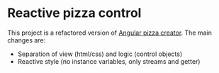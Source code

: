 # Reactive pizza control

This project is a refactored version of [Angular pizza creator](https://github.com/toddmotto/angular-pizza-creator).
The main changes are:
-   Separation of view (html/css) and logic (control objects)
-   Reactive style (no instance variables, only streams and getter)
